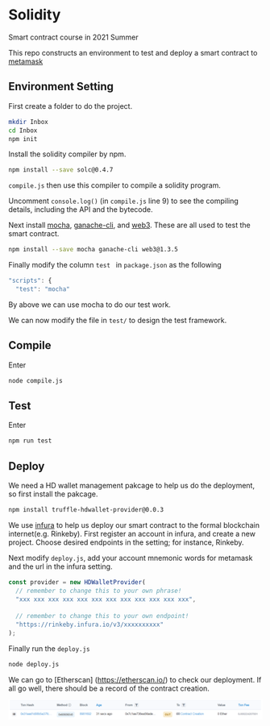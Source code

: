 # Solidity
Smart contract course in 2021 Summer

This repo constructs an environment to test and deploy a smart contract to [metamask](https://metamask.io/)

## Environment Setting

First create a folder to do the project.

```bash
mkdir Inbox
cd Inbox
npm init
```

Install the solidity compiler by npm.

```bash
npm install --save solc@0.4.7
```

`compile.js`  then use this compiler to compile a solidity program.

Uncomment `console.log()` (in `compile.js` line 9) to see the compiling details, including the API and the bytecode.

Next install [mocha](https://mochajs.org/), [ganache-cli](https://www.trufflesuite.com/ganache), and [web3](https://web3js.readthedocs.io/en/v1.3.4/). These are all used to test the smart contract.

```bash
npm install --save mocha ganache-cli web3@1.3.5
```

Finally modify the column `test ` in `package.json` as the following

```js
"scripts": {
  "test": "mocha"
```

By above we can use mocha to do our test work.

We can now modify the file in `test/` to design the test framework.

## Compile

Enter

```bash
node compile.js
```

## Test

Enter

```bash
npm run test
```

## Deploy

We need a HD wallet management pakcage to help us do the deployment, so first install the pakcage.

```bash
npm install truffle-hdwallet-provider@0.0.3
```

We use [infura](https://infura.io/) to help us deploy our smart contract to the formal blockchain internet(e.g. Rinkeby). First register an account in infura, and create a new project. Choose desired endpoints in the setting; for instance, Rinkeby.

Next modify `deploy.js`, add your account mnemonic words for metamask and the url in the infura setting.

```js
const provider = new HDWalletProvider(
  // remember to change this to your own phrase!
  "xxx xxx xxx xxx xxx xxx xxx xxx xxx xxx xxx xxx",
  
  // remember to change this to your own endpoint!
  "https://rinkeby.infura.io/v3/xxxxxxxxxx"
);
```

Finally run the `deploy.js`

```bash
node deploy.js
```

We can go to [Etherscan] (https://etherscan.io/) to check our deployment. If all go well, there should be a record of the contract creation.

![image-20210722222515389](./Screenshot/image-20210722222515389.png)

